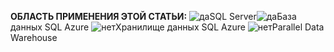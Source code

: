 <Token>**ОБЛАСТЬ ПРИМЕНЕНИЯ ЭТОЙ СТАТЬИ:** ![да](media/yes.png)SQL Server![да](media/yes.png)База данных SQL Azure ![нет](media/no.png)Хранилище данных SQL Azure ![нет](media/no.png)Parallel Data Warehouse</Token>

